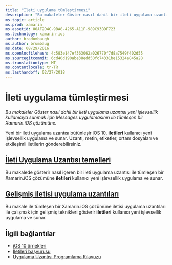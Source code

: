 ```yaml
---
title: "İleti uygulama tümleştirmesi"
description: "Bu makaleler Göster nasıl dahil bir ileti uygulama uzantısı yeni işlevsellik kullanıcıya sunmak için Messages uygulamasının ile tümleşen bir Xamarin.iOS çözümüne."
ms.topic: article
ms.prod: xamarin
ms.assetid: 00AF2D4C-9BA8-4265-A11F-989C93BDF723
ms.technology: xamarin-ios
author: bradumbaugh
ms.author: brumbaug
ms.date: 08/29/2016
ms.openlocfilehash: 4c583e147ef363062a026770f7d8a7549f402d55
ms.sourcegitcommit: 6cd40d190abe38edd50fc74331be15324a845a28
ms.translationtype: MT
ms.contentlocale: tr-TR
ms.lasthandoff: 02/27/2018
---
```

# <a name="message-app-integration"></a>İleti uygulama tümleştirmesi

_Bu makaleler Göster nasıl dahil bir ileti uygulama uzantısı yeni işlevsellik kullanıcıya sunmak için Messages uygulamasının ile tümleşen bir Xamarin.iOS çözümüne._

Yeni bir ileti uygulama uzantısı bütünleşir iOS 10, **iletileri** kullanıcı yeni işlevsellik uygulama ve sunar. Uzantı, metin, etiketler, ortam dosyaları ve etkileşimli iletilerin gönderebilirsiniz.

    
## <a name="message-app-extension-basicsiosplatformmessage-app-integrationintro-to-message-app-extensionsmd"></a>[İleti Uygulama Uzantısı temelleri](~/ios/platform/message-app-integration/intro-to-message-app-extensions.md)

Bu makalede gösterir nasıl içeren bir ileti uygulama uzantısı ile tümleşen bir Xamarin.iOS çözümüne **iletileri** kullanıcı yeni işlevsellik uygulama ve sunar.

## <a name="advanced-message-app-extensionsiosplatformmessage-app-integrationintro-to-message-app-extensionsmd"></a>[Gelişmiş iletisi uygulama uzantıları](~/ios/platform/message-app-integration/intro-to-message-app-extensions.md)

Bu makale ile tümleşen bir Xamarin.iOS çözümüne iletisi uygulama uzantıları ile çalışmak için gelişmiş teknikleri gösterir **iletileri** kullanıcı yeni işlevsellik uygulama ve sunar.


## <a name="related-links"></a>İlgili bağlantılar

- [iOS 10 örnekleri](https://developer.xamarin.com/samples/ios/iOS10/)
- [İletileri başvurusu](https://developer.apple.com/reference/messages)
- [Uygulama Uzantısı Programlama Kılavuzu](https://developer.apple.com/library/prerelease/content/documentation/General/Conceptual/ExtensibilityPG/index.html#//apple_ref/doc/uid/TP40014214)
